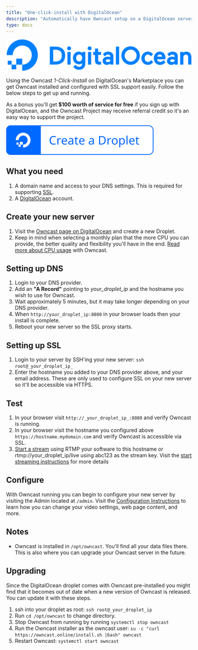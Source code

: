 ```yaml
---
title: "One-click-install with DigitalOcean"
description: "Automatically have Owncast setup on a DigitalOcean server"
type: docs
---
```


[![DigitalOcean](DO_Logo_horizontal_blue.svg)](https://marketplace.digitalocean.com/apps/owncast?refcode=492f098407b2)

Using the Owncast _1-Click-Install_ on DigitalOcean's Marketplace you can get Owncast installed and configured with SSL support easily. Follow the below steps to get up and running.

As a bonus you'll get **$100 worth of service for free** if you sign up with DigitalOcean, and the Owncast Project may receive referral credit so it's an easy way to support the project.

[![Create a Droplet on Digital Ocean](do-btn-blue-ghost.svg)](https://marketplace.digitalocean.com/apps/owncast?refcode=492f098407b2)

## What you need

1. A domain name and access to your DNS settings. This is required for supporting [SSL](/docs/sslproxies/).
1. A [DigitalOcean](https://marketplace.digitalocean.com/apps/owncast?refcode=492f098407b2) account.

## Create your new server

1. Visit the [Owncast page on DigitalOcean](https://marketplace.digitalocean.com/apps/owncast?refcode=492f098407b2) and create a new Droplet.
1. Keep in mind when selecting a monthly plan that the more CPU you can provide, the better quality and flexibility you'll have in the end. [Read more about CPU usage](/docs/video/#cpu-usage-1) with Owncast.

## Setting up DNS

1. Login to your DNS provider.
1. Add an **"A Record"** pointing to _your_droplet_ip_ and the hostname you wish to use for Owncast.
1. Wait approximately 5 minutes, but it may take longer depending on your DNS provider.
1. When `http://your_droplet_ip:8080` in your browser loads then your install is complete.
1. Reboot your new server so the SSL proxy starts.

## Setting up SSL

1. Login to your server by SSH'ing your new server: `ssh root@_your_droplet_ip_`
1. Enter the hostname you added to your DNS provider above, and your email address. These are only used to configure SSL on your new server so it'll be accessible via HTTPS.

## Test

1. In your browser visit `http://_your_droplet_ip_:8080` and verify Owncast is running.
1. In your browser visit the hostname you configured above `https://hostname.mydomain.com` and verify Owncast is accessible via SSL.
1. [Start a stream](/quickstart/startstreaming) using RTMP your software to this hostname or rtmp://your_droplet_ip/live using abc123 as the stream key. Visit the [start streaming instructions](/quickstart/startstreaming) for more details

## Configure

With Owncast running you can begin to configure your new server by visiting the Admin located at `/admin`. Visit the [Configuration Instructions](https://owncast.online/docs/configuration) to learn how you can change your video settings, web page content, and more.

## Notes

- Owncast is installed in `/opt/owncast`. You'll find all your data files there. This is also where you can upgrade your Owncast server in the future.

## Upgrading

Since the DigitalOcean droplet comes with Owncast pre-installed you might find that it becomes out of date when a new version of Owncast is released. You can update it with these steps.

1. ssh into your droplet as root: `ssh root@_your_droplet_ip`
1. Run `cd /opt/owncast` to change directory.
1. Stop Owncast from running by running `systemctl stop owncast`
1. Run the Owncast installer as the owncast user: `su -c "curl https://owncast.online/install.sh |bash" owncast`
1. Restart Owncast: `systemctl start owncast`
